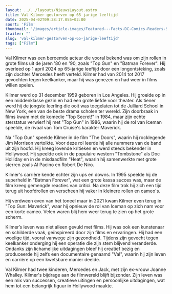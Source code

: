 ```yaml
---
layout: ../../layouts/NieuwsLayout.astro
title: Val Kilmer gestorven op 65 jarige leeftijd
date: 2025-04-02T09:38:17.055+02:00
soort: 'Film'
thumbnail: '/images/article-images/Featured---Facts-DC-Comics-Readers-Should-Know-About-Val-Kilmer-Batman.jpg'
trailer: ""
slug: 'val-kilmer-gestorven-op-65-jarige-leeftijd'
tags: ["Film"]
---
```


Val Kilmer was een beroemde acteur die vooral bekend was om zijn rollen in grote
films uit de jaren '80 en '90, zoals "Top Gun" en "Batman Forever". Hij overleed
op 1 april 2024 op 65-jarige leeftijd door een longontsteking, zoals zijn
dochter Mercedes heeft verteld. Kilmer had van 2014 tot 2017 gevochten tegen
keelkanker, maar hij was genezen en had weer in films willen spelen.

Kilmer werd op 31 december 1959 geboren in Los Angeles. Hij groeide op in een
middenklasse gezin en had een grote liefde voor theater. Als tiener werd hij de
jongste leerling die ooit was toegelaten tot de Julliard School in New York, een
van de beste drama scholen ter wereld. Zijn doorbraak in films kwam met de
komedie "Top Secret!" in 1984, maar zijn echte sterstatus verwierf hij met "Top
Gun" in 1986, waarin hij de rol van Iceman speelde, de rivaal van Tom Cruise's
karakter Maverick.

Na "Top Gun" speelde Kilmer in de film "The Doors", waarin hij rocklegende Jim
Morrison vertolkte. Voor deze rol leerde hij alle nummers van de band uit zijn
hoofd. Hij kreeg lovende kritieken en werd steeds bekender in Hollywood. Hij
speelde ook in de populaire western "Tombstone" als Doc Holliday en in de
misdaadfilm "Heat", waarin hij samenwerkte met grote sterren zoals Al Pacino en
Robert De Niro.

Kilmer's carrière kende echter zijn ups en downs. In 1995 speelde hij de
superheld in "Batman Forever", wat een grote kassa succes was, maar de film
kreeg gemengde reacties van critici. Na deze film trok hij zich een tijd terug
uit hoofdrollen en verscheen hij vaker in kleinere rollen en cameo's.

Hij verdween even van het toneel maar in 2021 kwam Kilmer even terug in "Top
Gun: Maverick", waar hij opnieuw de rol van Iceman op zich nam voor een korte
cameo. Velen waren blij hem weer terug te zien op het grote scherm.

Kilmer’s leven was niet alleen gevuld met films. Hij was ook een kunstenaar en
schilderde vaak, geïnspireerd door zijn films en ervaringen. Hij had een woelige
tijd, vooral vanwege zijn gezondheid. Tijdens zijn gevecht tegen keelkanker
onderging hij een operatie die zijn stem blijvend veranderde. Ondanks zijn
lichamelijke uitdagingen bleef hij creatief bezig en produceerde hij zelfs een
documentaire genaamd "Val", waarin hij zijn leven en carrière op een kwetsbare
manier deelde.

Val Kilmer had twee kinderen, Mercedes en Jack, met zijn ex-vrouw Joanne
Whalley. Kilmer's bijdrage aan de filmwereld blijft bijzonder. Zijn leven was
een mix van successen, creatieve uitingen en persoonlijke uitdagingen, wat hem
tot een belangrijk figuur in Hollywood maakte.